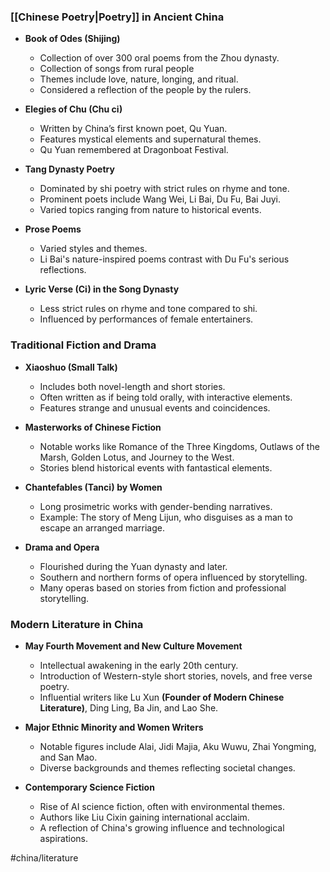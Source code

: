 ### [[Chinese Poetry|Poetry]] in Ancient China

- **Book of Odes (Shijing)**
	- Collection of over 300 oral poems from the Zhou dynasty.
	- Collection of songs from rural people
	- Themes include love, nature, longing, and ritual.
	- Considered a reflection of the people by the rulers.

- **Elegies of Chu (Chu ci)**
	- Written by China’s first known poet, Qu Yuan.
	- Features mystical elements and supernatural themes.
	- Qu Yuan remembered at Dragonboat Festival.

- **Tang Dynasty Poetry**
	- Dominated by shi poetry with strict rules on rhyme and tone.
	- Prominent poets include Wang Wei, Li Bai, Du Fu, Bai Juyi.
	- Varied topics ranging from nature to historical events.

- **Prose Poems**
	- Varied styles and themes.
	- Li Bai's nature-inspired poems contrast with Du Fu's serious reflections.

- **Lyric Verse (Ci) in the Song Dynasty**
	- Less strict rules on rhyme and tone compared to shi.
	- Influenced by performances of female entertainers.

### Traditional Fiction and Drama

- **Xiaoshuo (Small Talk)**
	- Includes both novel-length and short stories.
	- Often written as if being told orally, with interactive elements.
	- Features strange and unusual events and coincidences.

- **Masterworks of Chinese Fiction**
	- Notable works like Romance of the Three Kingdoms, Outlaws of the Marsh, Golden Lotus, and Journey to the West.
	- Stories blend historical events with fantastical elements.

- **Chantefables (Tanci) by Women**
	- Long prosimetric works with gender-bending narratives.
	- Example: The story of Meng Lijun, who disguises as a man to escape an arranged marriage.

- **Drama and Opera**
	- Flourished during the Yuan dynasty and later.
	- Southern and northern forms of opera influenced by storytelling.
	- Many operas based on stories from fiction and professional storytelling.

### Modern Literature in China

- **May Fourth Movement and New Culture Movement**
	- Intellectual awakening in the early 20th century.
	- Introduction of Western-style short stories, novels, and free verse poetry.
	- Influential writers like Lu Xun **(Founder of Modern Chinese Literature)**, Ding Ling, Ba Jin, and Lao She.

- **Major Ethnic Minority and Women Writers**
	- Notable figures include Alai, Jidi Majia, Aku Wuwu, Zhai Yongming, and San Mao.
	- Diverse backgrounds and themes reflecting societal changes.
  
- **Contemporary Science Fiction**
	- Rise of AI science fiction, often with environmental themes.
	- Authors like Liu Cixin gaining international acclaim.
	- A reflection of China's growing influence and technological aspirations.

#china/literature